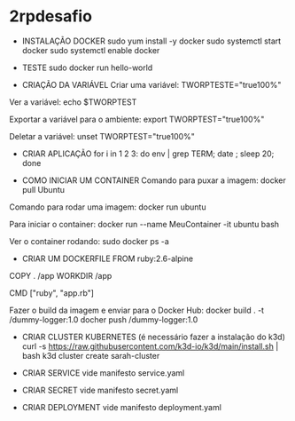 # 2rpdesafio
- INSTALAÇÃO DOCKER
sudo yum install -y docker
sudo systemctl start docker
sudo systemctl enable docker
 
- TESTE
sudo docker run hello-world 

- CRIAÇÃO DA VARIÁVEL
Criar uma variável:
TWORPTESTE="true100%"

Ver a variável:
echo $TWORPTEST

Exportar a variável para o ambiente:
export TWORPTEST="true100%"

Deletar a variável:
unset TWORPTEST="true100%"


- CRIAR APLICAÇÃO
for i in 1 2 3: do env | grep TERM; date ; sleep 20; done


- COMO INICIAR UM CONTAINER
Comando para puxar a imagem:
docker pull Ubuntu 

Comando para rodar uma imagem:
docker run ubuntu

Para iniciar o container:
docker run --name MeuContainer -it ubuntu bash

Ver o container rodando:
sudo docker ps -a 


- CRIAR UM DOCKERFILE
FROM ruby:2.6-alpine

COPY . /app
WORKDIR /app

CMD ["ruby", "app.rb"]

Fazer o build da imagem e enviar para o Docker Hub:
docker build . -t <sarahalvim>/dummy-logger:1.0
docher push <sarahalvim>/dummy-logger:1.0

- CRIAR CLUSTER KUBERNETES
(é necessário fazer a instalação do k3d) 
curl -s https://raw.githubusercontent.com/k3d-io/k3d/main/install.sh | bash
k3d cluster create sarah-cluster

- CRIAR SERVICE
vide manifesto service.yaml

- CRIAR SECRET
vide manifesto secret.yaml

- CRIAR DEPLOYMENT
vide manifesto deployment.yaml
